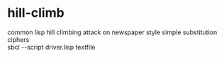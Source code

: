 # hill-climb
common lisp hill climbing attack on newspaper style simple substitution ciphers <br>
sbcl --script driver.lisp textfile 
